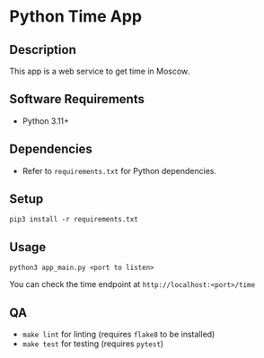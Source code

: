 # Python Time App

## Description

This app is a web service to get time in Moscow.

## Software Requirements
* Python 3.11+

## Dependencies

* Refer to `requirements.txt` for Python dependencies.

## Setup
```
pip3 install -r requirements.txt
```

## Usage 

```
python3 app_main.py <port to listen>
```

You can check the time endpoint at `http://localhost:<port>/time`

## QA

* `make lint` for linting (requires `flake8` to be installed) 
* `make test` for testing (requires `pytest`)